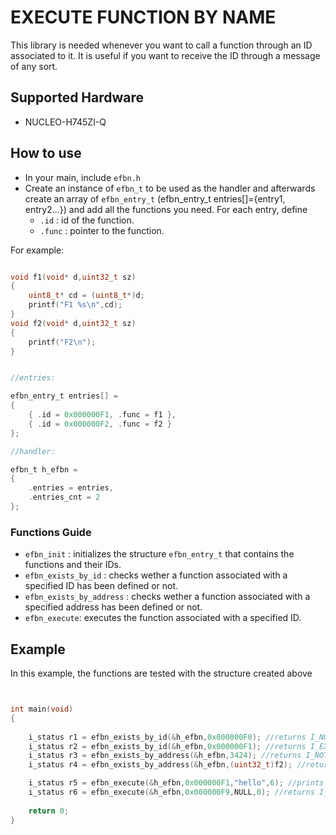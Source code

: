 # EXECUTE FUNCTION BY NAME

This library is needed whenever you want to call a function through an ID associated to it.
It is useful if you want to receive the ID through a message of any sort.

## Supported Hardware

- NUCLEO-H745ZI-Q


## How to use

- In your main, include `efbn.h`
- Create an instance of `efbn_t` to be used as the handler and afterwards create an array of `efbn_entry_t` (efbn_entry_t entries[]={entry1, entry2...}) and add all the functions you need. For each entry, define
	- `.id` : id of the function.
	- `.func` : pointer to the function.
	

For example:

```C

void f1(void* d,uint32_t sz)
{
	uint8_t* cd = (uint8_t*)d;
	printf("F1 %s\n",cd);
}
void f2(void* d,uint32_t sz)
{
	printf("F2\n");
}


//entries:

efbn_entry_t entries[] = 
{
	{ .id = 0x000000F1, .func = f1 },
	{ .id = 0x000000F2, .func = f2 }
};

//handler:

efbn_t h_efbn =
{
	.entries = entries,
	.entries_cnt = 2
};

```



### Functions Guide

- `efbn_init` : initializes the structure `efbn_entry_t` that contains the functions and their IDs.
- `efbn_exists_by_id` : checks wether a function associated with a specified ID has been defined or not.
- `efbn_exists_by_address` : checks wether a function associated with a specified address has been defined or not.
- `efbn_execute`: executes the function associated with a specified ID.


## Example

In this example, the functions are tested with the structure created above
```C


int main(void)
{
	
	i_status r1 = efbn_exists_by_id(&h_efbn,0x000000F0); //returns I_NOTEXISTS
	i_status r2 = efbn_exists_by_id(&h_efbn,0x000000F1); //returns I_EXISTS
	i_status r3 = efbn_exists_by_address(&h_efbn,3424); //returns I_NOTEXISTS
	i_status r4 = efbn_exists_by_address(&h_efbn,(uint32_t)f2); //returns I_EXISTS

	i_status r5 = efbn_execute(&h_efbn,0x000000F1,"hello",6); //prints "Hello"
	i_status r6 = efbn_execute(&h_efbn,0x000000F9,NULL,0); //returns I_INVALID
	
	return 0;
}
```
